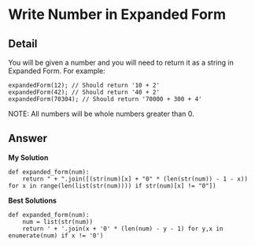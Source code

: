# Write Number in Expanded Form
## Detail
You will be given a number and you will need to return it as a string in Expanded Form. For example:
```
expandedForm(12); // Should return '10 + 2'
expandedForm(42); // Should return '40 + 2'
expandedForm(70304); // Should return '70000 + 300 + 4'
```
NOTE: All numbers will be whole numbers greater than 0.

## Answer
**My Solution**
```
def expanded_form(num):
    return " + ".join([(str(num)[x] + "0" * (len(str(num)) - 1 - x)) for x in range(len(list(str(num)))) if str(num)[x] != "0"])
```
**Best Solutions**
```
def expanded_form(num):
    num = list(str(num))
    return ' + '.join(x + '0' * (len(num) - y - 1) for y,x in enumerate(num) if x != '0')
```
